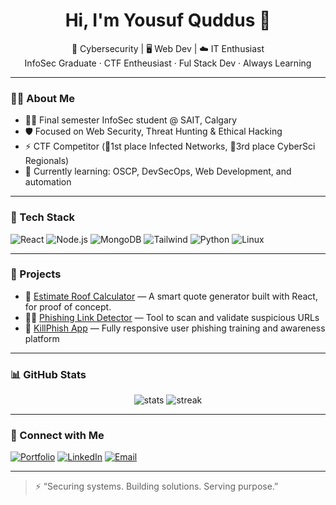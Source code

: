 <h1 align="center">Hi, I'm Yousuf Quddus 👋</h1>

<p align="center">
  🔐 Cybersecurity | 🖥 Web Dev | ☁️ IT Enthusiast <br/>
  InfoSec Graduate · CTF Entheusiast · Ful Stack Dev · Always Learning
</p>

---

### 👨‍💻 About Me

- 🧑‍🎓 Final semester InfoSec student @ SAIT, Calgary  
- 🛡️ Focused on Web Security, Threat Hunting & Ethical Hacking  
- ⚡ CTF Competitor (🥇1st place Infected Networks, 🥉3rd place CyberSci Regionals)  
- 🌱 Currently learning: OSCP, DevSecOps, Web Development, and automation

---

### 🔧 Tech Stack

![React](https://img.shields.io/badge/-React-61DAFB?style=flat&logo=react)
![Node.js](https://img.shields.io/badge/-Node.js-339933?style=flat&logo=node.js)
![MongoDB](https://img.shields.io/badge/-MongoDB-47A248?style=flat&logo=mongodb)
![Tailwind](https://img.shields.io/badge/-Tailwind_CSS-38B2AC?style=flat&logo=tailwind-css)
![Python](https://img.shields.io/badge/-Python-3776AB?style=flat&logo=python)
![Linux](https://img.shields.io/badge/-Linux-FCC624?style=flat&logo=linux)

---

### 🧠 Projects

- 🔨 [Estimate Roof Calculator](https://github.com/quddusyo/Estimate-Roof) — A smart quote generator built with React, for proof of concept. 
- 🕵️‍♂️ [Phishing Link Detector](https://github.com/quddusyo/Cybersecurity-Tools-for-Automation/tree/main/PhishingLinkDetector) — Tool to scan and validate suspicious URLs  
- 🧰 [KillPhish App](https://github.com/quddusyo/killphish-app) — Fully responsive user phishing training and awareness platform

---

### 📊 GitHub Stats

<p align="center">
  <img src="https://github-readme-stats.vercel.app/api?username=quddusyo&show_icons=true&theme=github_dark" alt="stats" />
  <img src="https://github-readme-streak-stats.herokuapp.com/?user=quddusyo&theme=github-dark&hide_border=true" alt="streak" />
</p>

---

### 🔗 Connect with Me

[![Portfolio](https://img.shields.io/badge/-Portfolio-000?style=flat&logo=firefox&logoColor=white)](https://ycode-portfoliosite.web.app/)
[![LinkedIn](https://img.shields.io/badge/-LinkedIn-0077B5?style=flat&logo=linkedin&logoColor=white)](https://linkedin.com/in/yousuf-quddus)
[![Email](https://img.shields.io/badge/-Email-D14836?style=flat&logo=gmail&logoColor=white)](mailto:yousuf.securemail@email.com)

---

> ⚡ “Securing systems. Building solutions. Serving purpose.”

